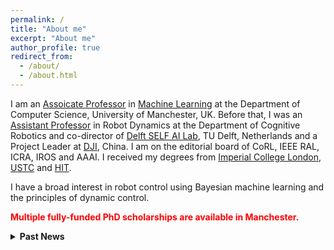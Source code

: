 ```yaml
---
permalink: /
title: "About me"
excerpt: "About me"
author_profile: true
redirect_from: 
  - /about/
  - /about.html
---
```


I am an [Assoicate Professor](https://www.research.manchester.ac.uk/portal/en/researchers/wei-pan(7543834f-4e4d-4596-9038-11ce2d879f9e).html) in [Machine Learning](https://www.idsai.manchester.ac.uk/research/centre-for-ai-fundamentals/) at the Department of Computer Science, University of Manchester, UK. Before that, I was an [Assistant Professor](https://www.tudelft.nl/en/staff/wei.pan/) in Robot Dynamics at the Department of Cognitive Robotics and co-director of [Delft SELF AI Lab](https://www.tudelft.nl/ai/self-lab?languageSelect=UK&searchCriteria[0][key]=keywords&searchCriteria[0][values][]=SELFLab&searchCriteria[1][key]=Resultsperpage&searchCriteria[1][values][]=50), TU Delft, Netherlands and a Project Leader at [DJI](http://www.dji.com), China. I am on the editorial board of CoRL, IEEE RAL, ICRA, IROS and AAAI. I received my degrees from [Imperial College London](https://www.imperial.ac.uk/), [USTC](https://en.ustc.edu.cn/) and [HIT](http://en.hit.edu.cn/). 

I have a broad interest in robot control using Bayesian machine learning and the principles of dynamic control.

<span style="color:red">**Multiple fully-funded PhD scholarships are available in Manchester.**</span>



<details>
  <summary><strong>Past News</strong></summary><p>
    
* May 12, My first PhD student, [Hongpeng Zhou](https://scholar.google.com/citations?user=StuUN6wAAAAJ) sucessfuly defended his PhD thesis "[Bayesian Deep Learning for System Identification
](https://www.narcis.nl/publication/RecordID/oai:tudelft.nl:uuid%3A94b0cdd5-280b-4afb-a210-f19ecf12cf66)". Huge congratulations, Dr Zhou!  
* May 8, Our paper "[Sparse Bayesian Deep Learning for Dynamic System Identification](https://www.sciencedirect.com/science/article/pii/S000510982200348X)" was accepted by Automatica! Well done, Hongpeng and Ibrahim.  
* January 31, 2022, Our paper "[Barrier Function-based Safe Reinforcement Learning for Formation Control of Mobile Robots](https://ieeexplore.ieee.org/document/9811604)" accepted to ICRA!
* Dec 28, 2021, <span style="color:red">**One PostDoc position openning**</span> on robust and safe RL for control. [Apply Now!](https://www.tudelft.nl/over-tu-delft/werken-bij-tu-delft/vacatures/details/?nPostingId=2178&nPostingTargetId=5329&id=QEZFK026203F3VBQBLO6G68W9&LG=UK&mask=external)
* Dec 15, 2021, <span style="color:red">**One PhD position openning**</span> on neuromorphic processors and spiking neural network training. [Apply Now!](https://www.tudelft.nl/over-tu-delft/werken-bij-tu-delft/vacatures/details?jobId=5039&jobTitle=SELF%20Lab%204%20PhD%20Positions)
* October 25, 2021, Our paper "[Robust Tube-based Model Predictive Control with Koopman Operators](https://arxiv.org/abs/2108.13011)" accepted to Automatica!
* August 28, 2021, Our paper "[Learning-based Multi-robot Formation Control with Obstacle Avoidance](https://ieeexplore.ieee.org/stamp/stamp.jsp?arnumber=9527169)" accepted to IEEE Transactions on Intelligent Transportation Systems! Well done, Chengchao!
* June 30, 2021, Our paper "[Reinforcement Learning Compensated Extended Kalman Filter for Attitude Estimation]()" accepted to IROS! Well done, Yujie!
* June 8, 2021, <span style="color:red">**One Postdoc position openning**</span> on "Bayesian Learning for Robotics". [Apply Now!](https://www.tudelft.nl/over-tu-delft/werken-bij-tu-delft/vacatures/details?jobId=3161&jobTitle=Postdoc%20Bayesian%20Learning%20for%20Robotics)
* May 29, 2021, Our paper "[Finite-Time Fuzzy Adaptive Constrained Tracking Control for Hypersonic Flight Vehicles with Singularity-Free Switching](https://ieeexplore.ieee.org/document/9460818)" accepted to IEEE Transactions on Mechatronics!
* May 28, 2021, Our paper "[Model-Reference Reinforcement Learning for Collision-Free Tracking Control of Autonomous Surface Vehicles](https://ieeexplore.ieee.org/document/9454561)" accepted to IEEE Transactions on Intelligent Transportation Systems! Well done, Qingrui!
* April 12, 2021, Our paper "[Secure Control for Cyber-Physical Systems under Malicious Attacks]()" accepted to IEEE Transactions on Control of Network Systems! Well done, Chengwei!
* April 7, 2021, I will serve as an Area Chair for [CoRL 2021](https://www.robot-learning.org/).
* March 25, 2021, Our paper "[Reinforcement Learning Control of Constrained Dynamic Systems with Uniformly Ultimate Boundedness Stability Guarantee](https://www.sciencedirect.com/science/article/pii/S0005109821002090#!)" accepted to Automatica! Well done, Minghao and Yuan!
* February 28, 2021, Our paper "[Reinforcement Learning for Orientation Estimation Using Inertial Sensors with Performance Guarantee](https://arxiv.org/abs/2103.02357)" accepted to ICRA! Well done, Yujie!
* February 17, 2021, I will serve as an Associate Editor for [IROS 2021](https://www.iros2021.org/).
* Januray 20, 2021, Our paper "[Learning Tracking Control for Cyber-Physical Systems](https://ieeexplore.ieee.org/document/9344638/)" accepted to IEEE Internet of Things Journal! Well done, Chengwei!
* Januray 4, 2021, Dr Zhipeng Zhou join our group as a PostDoc. Welcome, Zhipeng!
* Januray 4, 2021, Ms Yujie Tang join our group as a PhD student. Welcome, Yujie!
* Januray 1, 2021, We received a gift from [HUAWEI UK](https://www.noahlab.com.hk/). Thanks, HUAWEI!
* December 17, 2020, I join the Personnel Committee (Onderdeelcommissie) for the faculty of Mechanical, Maritime and Materials Engineering (3mE). 
* October 14, 2020, Our paper "[Social-VRNN: One-Shot Multi-modal Trajectory Prediction for Interacting Pedestrians](https://arxiv.org/abs/2010.09056)" accepted to CoRL!
* October 1, 2020, Mr Robert Cornet join our group as a research engineer. Welcome, Robert!
* September 11, 2020, Our paper "[Zero-Sum Game Based Optimal Secure Control under Actuator Attacks]()" accepted to IEEE Transactions on Automatic Control!
* September 2, 2020, Our paper "[Dynamic Network Reconstruction from Heterogeneous Datasets](https://arxiv.org/abs/1612.01963)" accepted to Automatica!
* July 16, 2020, Our paper "[Model-Reference Reinforcement Learning Control of Autonomous Surface Vehicles with Uncertainties](https://arxiv.org/abs/2003.13839)" accepted to [CDC](https://www.cdc2020.ieeecss.org/)! [Check extended version](https://arxiv.org/abs/2008.07240) 
* July 7, 2020, Our paper "[Lyapunov-Based Reinforcement Learning for Decentralized Multi-Agent Control](https://arxiv.org/abs/2009.09361)" accepted to [DAI](http://www.adai.ai/)！
* July 6, 2020, I will serve as an Aera Chair for [CoRL 2020](https://www.robot-learning.org/).
* July 1, 2020, Our paper "[Actor-Critic Reinforcement Learning for Control with Stability Guarantee](https://arxiv.org/abs/2004.14288)" accepted to [RA-L](https://www.ieee-ras.org/publications/ra-l) and [IROS](https://www.iros2020.org/)! 
* April 1, 2020, [Dr Chengchao Bai](https://www.researchgate.net/profile/Chengchao_Bai) from Harbin Institue of Technology joined our group as a PostDoc. Welcome, Chengchao!
* February 3, 2020, I will serve as an Associate Editor for [IROS 2020](https://www.iros2020.org/).
* Janurary 15, 2020, <span style="color:red">**Two Postdoc positions openning**</span> on "Safe Reinforcement Learning for Motion Planning" funded by [AnKobot](https://www.ankobot.com/). One position is on [Simulator](https://vacature.beta.tudelft.nl/vacaturesite/permalink/288789/?lang=en). One position is on [Theory](https://vacature.beta.tudelft.nl/vacaturesite/permalink/288790/?lang=en). 
* Janurary 14, 2020, Our paper "[Towards Lossless Binary Convolutional Neural Networks Using Piecewise Approximation](https://arxiv.org/abs/2008.03520)" accepted to [ECAI](http://ecai2020.eu/), 2020. Well done, Baozhou.
* October 25, 2019, Our paper "[Data Driven Discovery of Cyber Physical Systems](https://www.nature.com/articles/s41467-019-12490-1)" is published in <span style="color:red">**Nature Communications**</span>! 
* October 22, 2019, Our paper "[Asynchronous Observer Design for Switched Linear Systems: A Tube-Based Approach](http://www.ieee-jas.org/article/id/c8b0468a-e4e3-4352-ad7c-ee5e1f75fafd?pageType=en)" is published in IEEE/CAA Journal of Automatica Sinica.
* October 2, 2019, Our paper "[H∞ Model-free Reinforcement Learning with Robust Stability Guarantee](https://arxiv.org/abs/1911.02875)" is accepted to [NeurIPS 2019 Workshop on Robot Learning](http://www.robot-learning.ml/2019/).
* September 12, 2019. [Dr Qingrui Zhang](https://scholar.google.com/citations?user=Bt1jFVcAAAAJ&hl=zh-CN) from University of Toronto joined our group as a PostDoc, co-supervised by [Dr Vasso Reppa](https://www.tudelft.nl/en/3me/departments/maritime-and-transport-technology/people/transport-engineering-logistics/dr-v-reppa/) from Department of Maritime and Transport Technology. Welcome, Qingrui!
* April 22, 2019. Our paper ["BayesNAS: A Bayesian Approach for Neural Architecture Search"](https://arxiv.org/abs/1905.04919) accepted to [ICML 2019](https://icml.cc/Conferences/2019/)! Hongpeng also got the ICML Travel Award. Well done, Hongpeng and Minghao.
* April 11, 2019. Hongpeng gave a talk on "Sparse Bayesian Deep Neural Networks for Nonlinear System Identification" at [Nonlinear System Identification Benchmarks](http://www.nonlinearbenchmark.org/), Eindhoven.
* April 1, 2019. Talk at Huawei Noah's Ark Lab, London, UK. 
* Febrary 11, 2019. <span style="color:red">**One Postdoc position openning**</span> on "Learning for Self-healing of Multi-Machine Systems", [apply here](https://www.academictransfer.com/nl/53268/postdoc-learning-for-self-healing-of-multi-machine-systems/)
* Febrary 8, 2019. Two abstracts accepted to [Benelux Meeting](https://www.beneluxmeeting.nl/2019/).
* December 21, 2018. Our paper [Probabilistic Recursive Reasoning for Multi-Agent Reinforcement Learning](https://openreview.net/forum?id=rkl6As0cF7) accepted to ICLR 2019!
* May 1, 2018. Start my research group in the Department of Cognitive Robotics, TU Delft. Thanks to the amazing colleagues in [DJI](http://www.dji.com)! Thanks [Shenzhen](https://en.wikipedia.org/wiki/Shenzhen)! 

</p></details>

